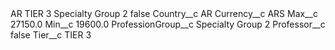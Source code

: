 <?xml version="1.0" encoding="UTF-8"?>
<CustomMetadata xmlns="http://soap.sforce.com/2006/04/metadata" xmlns:xsi="http://www.w3.org/2001/XMLSchema-instance" xmlns:xsd="http://www.w3.org/2001/XMLSchema">
    <label>AR TIER 3 Specialty Group 2</label>
    <protected>false</protected>
    <values>
        <field>Country__c</field>
        <value xsi:type="xsd:string">AR</value>
    </values>
    <values>
        <field>Currency__c</field>
        <value xsi:type="xsd:string">ARS</value>
    </values>
    <values>
        <field>Max__c</field>
        <value xsi:type="xsd:double">27150.0</value>
    </values>
    <values>
        <field>Min__c</field>
        <value xsi:type="xsd:double">19600.0</value>
    </values>
    <values>
        <field>ProfessionGroup__c</field>
        <value xsi:type="xsd:string">Specialty Group 2</value>
    </values>
    <values>
        <field>Professor__c</field>
        <value xsi:type="xsd:boolean">false</value>
    </values>
    <values>
        <field>Tier__c</field>
        <value xsi:type="xsd:string">TIER 3</value>
    </values>
</CustomMetadata>
